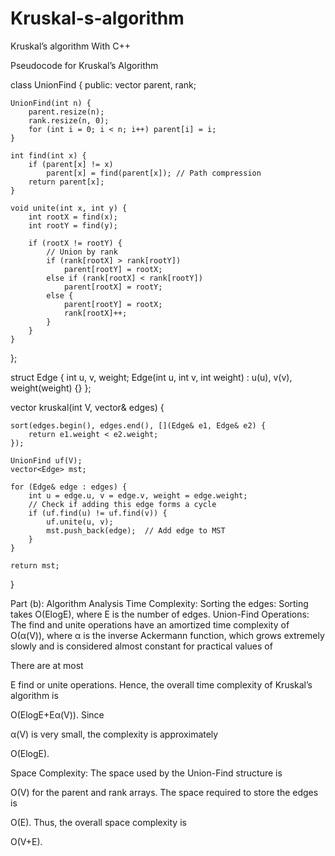 # Kruskal-s-algorithm
Kruskal’s algorithm With C++


Pseudocode for Kruskal’s Algorithm

class UnionFind {
public:
    vector<int> parent, rank;

    UnionFind(int n) {
        parent.resize(n);
        rank.resize(n, 0);
        for (int i = 0; i < n; i++) parent[i] = i;
    }

    int find(int x) {
        if (parent[x] != x) 
            parent[x] = find(parent[x]); // Path compression
        return parent[x];
    }

    void unite(int x, int y) {
        int rootX = find(x);
        int rootY = find(y);
        
        if (rootX != rootY) {
            // Union by rank
            if (rank[rootX] > rank[rootY]) 
                parent[rootY] = rootX;
            else if (rank[rootX] < rank[rootY]) 
                parent[rootX] = rootY;
            else {
                parent[rootY] = rootX;
                rank[rootX]++;
            }
        }
    }
};

struct Edge {
    int u, v, weight;
    Edge(int u, int v, int weight) : u(u), v(v), weight(weight) {}
};


vector<Edge> kruskal(int V, vector<Edge>& edges) {
   
    sort(edges.begin(), edges.end(), [](Edge& e1, Edge& e2) {
        return e1.weight < e2.weight;
    });

    UnionFind uf(V);
    vector<Edge> mst;

    for (Edge& edge : edges) {
        int u = edge.u, v = edge.v, weight = edge.weight;
        // Check if adding this edge forms a cycle
        if (uf.find(u) != uf.find(v)) {
            uf.unite(u, v);
            mst.push_back(edge);  // Add edge to MST
        }
    }

    return mst;
}


Part (b): Algorithm Analysis
Time Complexity:
Sorting the edges: Sorting takes 
O(ElogE), where 
E is the number of edges.
Union-Find Operations:
The find and unite operations have an amortized time complexity of 
O(α(V)), where 
α is the inverse Ackermann function, which grows extremely slowly and is considered almost constant for practical values of 

There are at most 

E find or unite operations.
Hence, the overall time complexity of Kruskal’s algorithm is 

O(ElogE+Eα(V)). Since 

α(V) is very small, the complexity is approximately 

O(ElogE).

Space Complexity:
The space used by the Union-Find structure is 

O(V) for the parent and rank arrays.
The space required to store the edges is 

O(E).
Thus, the overall space complexity is 

O(V+E).
